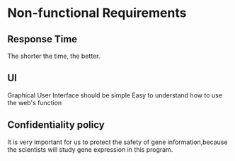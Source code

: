 # Non-functional Requirements

## Response Time
The shorter the time, the better.

## UI
Graphical User Interface should be simple
Easy to understand how to use the web's function

## Confidentiality policy
It is very important for us to protect the safety of gene information,because the scientists will study gene expression in this program.

